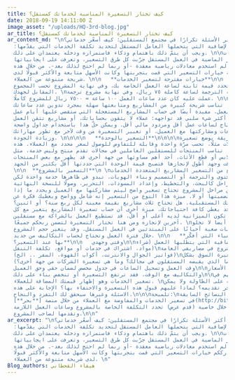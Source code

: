 ```yaml
---
title: كيف تختار التسعيرة المناسبة لخدماتك كمستقل؟
date: 2018-09-19 14:11:00 Z
image_asset: "/uploads/HQ-3rd-blog.jpg"
ar_title: كيف تختار التسعيرة المناسبة لخدماتك كمستقل؟
ar_content_md: "\nأحد أكثر الأسئلة تكرارًا في مجتمع المستقلين: كيف أسعّر خدماتي؟ \nهذه
  المسؤولية الإضافية التي يتحملها العامل المستقل لتحديد تكلفة الخدمات التي يقدّمها؛
  ويجب أن يتمّ ذلك باهتمام وذكاء فاستمراره ودخله يعتمدان على ذلك. \n\nخلال السنوات
  الخمسة عشر الماضية في العمل المستقل جرّبت كل طرق التسعير، وتعرفت على ايجابياتها
  وسلبياتها. لم استخدم معادلات رياضية معقدة -أو ربما لم احتج لذلك بعد-. من خلال هذه
  التدوينة خيارات التسعير التي قمت بتجربتها وكانت الأسهل متابعة والأكثر قبولًا لدى
  شريحة متنوعة من العملاء. \n\n   **خيارات مقترحة لتسعير الخدمات**\n\n  **بالساعة**\n\n\nالتسعير
  بالساعة يعني أن تحدد قيمة ثابتة لساعة العمل الخاصة بك، وفي نهاية المشروع تحسب المجموع
  المقابل لجهدك. \nيعني مثلًا: كلفة الترجمة لساعة كاملة ٧٥ ريال، وفي نهاية مشروع ترجمة
  عملت عليه كان عدد ساعات العمل ١٠٠ ساعة = ٧٥٠٠ ريال للمشروع كاملًا. \n\nميزة هذه
  الطريقة إنّها تناسب شريحة كبيرة من المشاريع ومتابعتها سهلة بمجرد تدوين عدد ساعاتك
  اليومية في العمل، مفيدة أيضًا في حساب المشاريع المستعجلة التي ستقضي عليها أيام عمل
  كاملة. لكن أكثر شيء سلبي قد تواجهه: عملاء لا يثقون بحساباتك، أو مشاريع تتقن العمل
  عليها لذلك تحتاج لساعات عمل أقل ومردود مالي أقل. ويمكن حلّ هذا باستخدام جداول واضحة
  لتسجيل الساعات ومشاركتها مع العميل، أو تغيير التسعيرة من وقت لآخر مع تطور مهاراتك
  وزيادة الجودة. \n\n\n\n   **التسعير بالوحدة**\n\n\n\nأفادتني هذه الطريقة بوضع تسعيرة
  المقالات مثلًا، تحسب مرّة واحدة وقابلة للتفاوض للوصول لسعر محدد مع العملاء. هذه
  التسعيرة أيضا تناسب المنتجات للمستقلين العاملين في مجالات تقدم منتج وليس خدمة، مثل
  الأطعمة أو الملابس أو قطع الأثاث. أحد أهم مساوئها من جهة أخرى قد يظهر مع بعض المنتجات
  صعوبات عمل ووقت وجهد أطول لإنجازها فتصبح قيمة الوحدة التي حددتها أقلّ بكثير من الجهد.
  \n\n  **التسعير بالمشروع**\n \nيناسب هذا النوع من التسعير المشاريع المتعددة الخدمات،
  مثل كتابة المحتوى والترجمة أو التصميم وبناء الهويات. تبدو في ظاهرها خدمة واحدة لكن
  العمل يمر بعدة مراحل كالبحث، والتخطيط، وإعداد المسودات، التحرير، وصولًا للنسخة النهائية.
  كل مرحلة من مراحل المشروع تحتاج تسعير واضح ليتم مشاركتها مع العميل ويحدد ما إذا
  كان يرغب بتضمينها أو لا. ميزة هذا النوع من التسعير إنه شامل وواضح ويعطيك فكرة عن
  مصروفاتك ومدخراتك المستقبلية. هل تحتاج ثلاث مشاريع بقيمة معينة لكل ربع سنة؟ أو اثنين؟
  أو مشروع واحد يغطي كافة احتياجاتك. ميزة أخرى أن حساب تسعيرة المشاريع يتغير مع كل
  عميل، فقد تكون الميزانية لديه أعلى أو أقلّ، قد تستطيع العمل بالشراكة مع مستقلين
  آخرين لإنجازه ومن هنا تختار التسعيرة لتضمن ربحكم جميعًا. \nهذه الطريقة أيضا لا تخلو
  من مساوئ، فالحسابات صعبة أحيانًا على المبتدئين في العمل المستقل. وقد يتغير حجم المشروع
  خلال فترة العمل وتحتاج لحساب التكاليف من جديد. \n\n   **ما هي الأشياء التي أفكّر
  بها عند التسعير؟**\n\n   وقتي وجهدي\n\nالتكاليف الإضافية التي يتطلبها العمل (شراء
  مواد، اشتراك في خدمات أو مواقع، تكلفة التنقل)\nمساهمة هذا المشروع في مصاريفي العامة
  (فواتير الجوال والانترنت، أكواب القهوة، السفر .. الخ)\nضبطه مع تسعيرة السوق بشكل
  عام (ما الذي يقبضه المستقلون في مجالك؟ وما هي تسعيرة الشركات من جهة أخرى؟)\n\nمتابعة
  وقت العمل وتسجيل الساعات في جدول مخصص لضمان حقي وحق العميل\n\nوالانتباه لتغير الأسعار
  والتكاليف مع الوقت، فقد ترتفع التسعيرة أو تنخفض بناء على ذلك\n\nتبقى عنصر مهم في
  تسعير الخدمات وهو إظهار قيمتك المضافة للعملاء. \nما الذي ستضعه على الطاولة ولا يمكن
  لمستقل آخر تقديمه؟ لماذا عليهم قبول هذه التسعيرة والاحتفاء بها؟ الإجابة على هذه
  الاسئلة وغيرها سيحقق لك التفرد والنجاح.\n\n\nتلميحة:\nيمكنك تجربة النصائح السابقة
  في تسعير الخدمات والمفاوضة مع العملاء من خلال منصة [**بحر**](http://bit.ly/2NUTTy4)
  للمستقلين. فمن خلال خاصية (قدم عرض) تحدد التكلفة الخاصة بالمشروع وساعات العمل اللازمة
  وتقدمها لصاحب المشروع.\n\n"
ar_excerpt: "\nأحد أكثر الأسئلة تكرارًا في مجتمع المستقلين: كيف أسعّر خدماتي؟ \nهذه
  المسؤولية الإضافية التي يتحملها العامل المستقل لتحديد تكلفة الخدمات التي يقدّمها؛
  ويجب أن يتمّ ذلك باهتمام وذكاء فاستمراره ودخله يعتمدان على ذلك. \n\nخلال السنوات
  الخمسة عشر الماضية في العمل المستقل جرّبت كل طرق التسعير، وتعرفت على ايجابياتها
  وسلبياتها. لم استخدم معادلات رياضية معقدة -أو ربما لم احتج لذلك بعد-. من خلال هذه
  التدوينة أشارككم خيارات التسعير التي قمت بتجربتها وكانت الأسهل متابعة والأكثر قبولًا
  لدى شريحة متنوعة من العملاء. \n"
Blog_authors: هيفاء القحطاني
---
```



